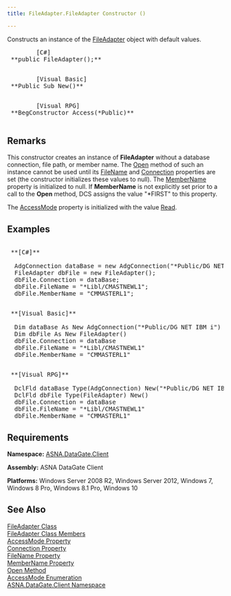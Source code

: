 ```yaml
---
title: FileAdapter.FileAdapter Constructor ()

---
```


Constructs an instance of the [FileAdapter](file-adapter-class.html) object with default values.
<pre class="syntax">
        <span class="lang">[C#]</span>
 **public FileAdapter();** 
      </pre>
<pre class="syntax">
        <span class="lang">[Visual Basic] </span>
 **Public Sub New()** 
      </pre>
<pre class="syntax">
        <span class="lang">[Visual RPG]</span>
 **BegConstructor Access(*Public)** 
      </pre>

## Remarks

This constructor creates an instance of **FileAdapter** without a database connection, file path, or member name. The [ Open](file-adapter-class-open-method.html) method of such an instance cannot be used until its [ FileName](file-adapter-class-file-name-property.html) and [Connection](file-adapter-class-connection-property.html) properties are set (the constructor initializes these values to null). The [ MemberName](file-adapter-class-member-name-property.html) property is initialized to null. If **MemberName** is not explicitly set prior to a call to the **Open** method, DCS assigns the value "*FIRST" to this property.

The [AccessMode](file-adapter-class-access-mode-property.html) property is initialized with the value [Read](access-mode-enumeration.html). 
## Examples

<pre class="OH_CodeSnippetContainerCode">
        <span class="lang">
 **[C#]** 
        </span>
  AdgConnection dataBase = new AdgConnection("*Public/DG NET IBM i");
  FileAdapter dbFile = new FileAdapter();
  dbFile.Connection = dataBase;
  dbFile.FileName = "*Libl/CMASTNEWL1";
  dbFile.MemberName = "CMMASTERL1";</pre>
<pre class="OH_CodeSnippetContainerCode">
        <span class="lang">
 **[Visual Basic]** 
        </span>
  Dim dataBase As New AdgConnection("*Public/DG NET IBM i")
  Dim dbFile As New FileAdapter()
  dbFile.Connection = dataBase
  dbFile.FileName = "*Libl/CMASTNEWL1"
  dbFile.MemberName = "CMMASTERL1"</pre>
<pre class="OH_CodeSnippetContainerCode">
        <span class="lang">
 **[Visual RPG]** 
        </span>
  DclFld dataBase Type(AdgConnection) New("*Public/DG NET IBM i")
  DclFld dbFile Type(FileAdapter) New()
  dbFile.Connection = dataBase
  dbFile.FileName = "*Libl/CMASTNEWL1"
  dbFile.MemberName = "CMMASTERL1"</pre>

## Requirements

**Namespace:** [ASNA.DataGate.Client](datagate-client-namespace.html) 

**Assembly:** ASNA DataGate Client

**Platforms:** Windows Server 2008 R2, Windows Server 2012, Windows 7, Windows 8 Pro, Windows 8.1 Pro, Windows 10
## See Also

[FileAdapter Class](file-adapter-class.html) <br /> [FileAdapter Class Members](file-adapter-members.html) <br /> [AccessMode Property](file-adapter-class-access-mode-property.html) <br /> [Connection Property](file-adapter-class-connection-property.html) <br /> [FileName Property](file-adapter-class-file-name-property.html) <br /> [MemberName Property](file-adapter-class-member-name-property.html) <br /> [Open Method](file-adapter-class-open-method.html) <br /> [AccessMode Enumeration](access-mode-enumeration.html) <br /> [ASNA.DataGate.Client Namespace](datagate-client-namespace.html) 
